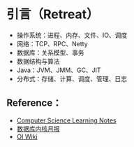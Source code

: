 # 引言（Retreat）

* 操作系统：进程、内存、文件、IO、调度
* 网络：TCP、RPC、Netty
* 数据库：关系模型、事务
* 数据结构与算法
* Java：JVM、JMM、GC、JIT
* 分布式：存储、计算、调度、管理、日志

## Reference：

* [Computer Science Learning Notes](https://github.com/CyC2018/CS-Notes)
* [数据库内核月报](http://mysql.taobao.org/monthly/)
* [OI Wiki](https://oi-wiki.org/)